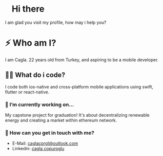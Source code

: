 
<!--
**lowkeyboard/lowkeyboard** is a ✨ _special_ ✨ repository because its `README.md` (this file) appears on your GitHub profile.

Here are some ideas to get you started:

- 🔭 I’m currently working on ...
- 🌱 I’m currently learning ...
- 👯 I’m looking to collaborate on ...
- 🤔 I’m looking for help with ...
- 💬 Ask me about ...
- 📫 How to reach me: ...
- 😄 Pronouns: ...
- ⚡ Fun fact: ...
-->

# <img src="https://media.giphy.com/media/hvRJCLFzcasrR4ia7z/giphy.gif" width="15px"> Hi there 
I am glad you visit my profile, how may i help you?

# ⚡ Who am I?
I am Cagla. 22 years old from Turkey, and aspiring to be a mobile developer.

## 👩‍💻 What do i code?
I code both ios-native and cross-platform mobile applications using swift, flutter or react-native.

### 🔭 I’m currently working on...
My capstone project for graduation! It's about decentralizing renewable energy and creating a market within ethereum network.  

### 💬 How can you get in touch with me?
- E-Mail: [caglacprgl@outlook.com](mailto:caglacprgl@outlook.com)
- Linkedin: [cagla copuroglu](https://www.linkedin.com/in/caglacprgl/)
